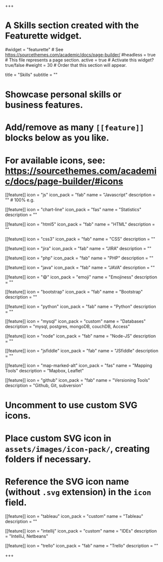 +++
# A Skills section created with the Featurette widget.
#widget = "featurette"  # See https://sourcethemes.com/academic/docs/page-builder/
#headless = true  # This file represents a page section.
active = true  # Activate this widget? true/false
#weight = 30  # Order that this section will appear.

title = "Skills"
subtitle = ""

# Showcase personal skills or business features.
# 
# Add/remove as many `[[feature]]` blocks below as you like.
# 
# For available icons, see: https://sourcethemes.com/academic/docs/page-builder/#icons

[[feature]]
  icon = "js"
  icon_pack = "fab"
  name = "Javascript"
  description = "" # 100% e.g.

[[feature]]
  icon = "chart-line"
  icon_pack = "fas"
  name = "Statistics"
  description = ""  

[[feature]]
  icon = "html5"
  icon_pack = "fab"
  name = "HTML"
  description = ""

[[feature]]
  icon = "css3"
  icon_pack = "fab"
  name = "CSS"
  description = ""

[[feature]]
  icon = "jira"
  icon_pack = "fab"
  name = "JIRA"
  description = ""

[[feature]]
  icon = "php"
  icon_pack = "fab"
  name = "PHP"
  description = ""

[[feature]]
  icon = "java"
  icon_pack = "fab"
  name = "JAVA"
  description = ""

[[feature]]
  icon = ":smile:"
  icon_pack = "emoji"
  name = "Emojiness"
  description = ""  

[[feature]]
  icon = "bootstrap"
  icon_pack = "fab"
  name = "Bootstrap"
  description = ""

[[feature]]
  icon = "python"
  icon_pack = "fab"
  name = "Python"
  description = ""

[[feature]]
  icon = "mysql"
  icon_pack = "custom"
  name = "Databases"
  description = "mysql, postgres, mongoDB, couchDB, Access"

[[feature]]
  icon = "node"
  icon_pack = "fab"
  name = "Node-JS"
  description = ""

[[feature]]
  icon = "jsfiddle"
  icon_pack = "fab"
  name = "JSfiddle"
  description = ""

[[feature]]
  icon = "map-marked-alt"
  icon_pack = "fas"
  name = "Mapping Tools"
  description = "Mapbox, Leaflet"

[[feature]]
  icon = "github"
  icon_pack = "fab"
  name = "Versioning Tools"
  description = "Github, Git, subversion"

# Uncomment to use custom SVG icons.
# Place custom SVG icon in `assets/images/icon-pack/`, creating folders if necessary.
# Reference the SVG icon name (without `.svg` extension) in the `icon` field.
[[feature]]
  icon = "tableau"
  icon_pack = "custom"
  name = "Tableau"
  description = ""

[[feature]]
  icon = "intellij"
  icon_pack = "custom"
  name = "IDEs" 
  description = "IntelliJ, Netbeans"

[[feature]]
  icon = "trello"
  icon_pack = "fab"
  name = "Trello"
  description = ""

+++
